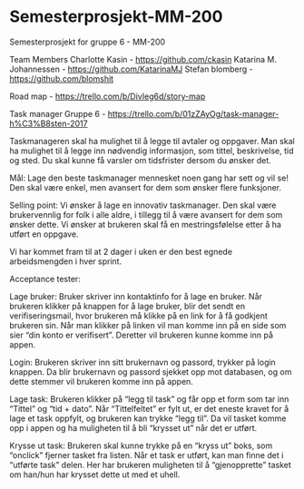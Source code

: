 # Semesterprosjekt-MM-200
Semesterprosjekt for gruppe 6 - MM-200

Team Members
Charlotte Kasin - https://github.com/ckasin
Katarina M. Johannessen - https://github.com/KatarinaMJ
Stefan blomberg - https://github.com/blomshit


 
Road map - https://trello.com/b/DivIeg6d/story-map

Task manager Gruppe 6 - https://trello.com/b/01zZAyOg/task-manager-h%C3%B8sten-2017

 
Taskmanageren skal ha mulighet til å legge til avtaler og oppgaver. Man skal ha mulighet til å legge inn nødvendig informasjon, som tittel, beskrivelse, tid og sted.
Du skal kunne få varsler om tidsfrister dersom du ønsker det. 


Mål:
Lage den beste taskmanager mennesket noen gang har sett og vil se!
Den skal være enkel, men avansert for dem som ønsker flere funksjoner. 

Selling point:
Vi ønsker å lage en innovativ taskmanager. Den skal være brukervennlig for folk i alle aldre, i tillegg til å være avansert for dem som ønsker dette.
Vi ønsker at brukeren skal få en mestringsfølelse etter å ha utført en oppgave. 

Vi har kommet fram til at 2 dager i uken er den best egnede arbeidsmengden i hver sprint.


Acceptance tester:

Lage bruker:
Bruker skriver inn kontaktinfo for å lage en bruker. Når brukeren klikker på knappen for å lage bruker, blir det sendt en verifiseringsmail, hvor brukeren må klikke på en link for å få godkjent brukeren sin. Når man klikker på linken vil man komme inn på en side som sier “din konto er verifisert”. Deretter vil brukeren kunne komme inn på appen.

Login:
Brukeren skriver inn sitt brukernavn og passord, trykker på login knappen. Da blir brukernavn og passord sjekket opp mot databasen, og om dette stemmer vil brukeren komme inn på appen. 

Lage task:
Brukeren klikker på “legg til task” og får opp et form som tar inn “Tittel” og “tid + dato”.
Når “Tittelfeltet” er fylt ut, er det eneste kravet for å lage et task oppfylt, og brukeren kan trykke “legg til”. Da vil tasket komme opp i appen og ha muligheten til å bli “krysset ut” når det er utført.

Krysse ut task:
Brukeren skal kunne trykke på en “kryss ut” boks, som “onclick” fjerner tasket fra listen. 
Når et task er utført, kan man finne det i “utførte task” delen. Her har brukeren muligheten til å “gjenopprette” tasket om han/hun har krysset dette ut med et uhell.
